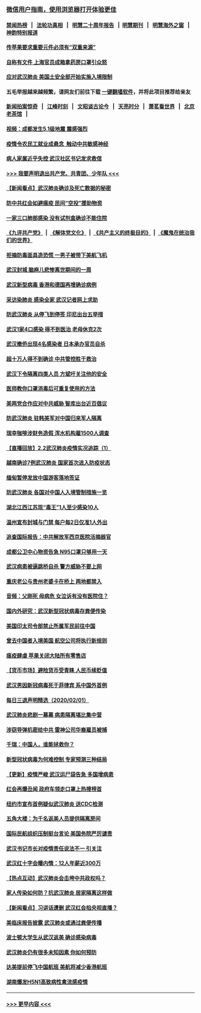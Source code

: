 ### [微信用户指南，使用浏览器打开体验更佳](https://github.com/gfw-breaker/banned-news1/blob/master/indexes/wechat-guide.md?t=0)
#### [禁闻热榜](热点新闻.md?t=0)  &nbsp;&nbsp;|&nbsp;&nbsp; [法轮功真相](https://github.com/gfw-breaker/truth/blob/master/README.md?t=0) &nbsp;&nbsp;|&nbsp;&nbsp; [明慧二十周年报告](https://github.com/gfw-breaker/mh-reports/blob/master/README.md?t=0) &nbsp;&nbsp;|&nbsp;&nbsp;[明慧期刊](https://github.com/gfw-breaker/mh-qikan) &nbsp;&nbsp;|&nbsp;&nbsp; [明慧海外之窗](https://github.com/gfw-breaker/mh-news/blob/master/README.md?t=0) &nbsp;&nbsp;|&nbsp;&nbsp; [神韵特别报道](https://github.com/gfw-breaker/mh-news/blob/master/shenyun.md?t=0)
#### [传苹果要求重要元件必须有“双重来源”](../pages/nsc413/n11839717.md?t=02030755) 
#### [自称有文件 上海官员成箱拿药房口罩引众怒](../pages/nsc413/n11839279.md?t=02030755) 
#### [应对武汉肺炎 美国土安全部开始实施入境限制](../pages/nsc413/n11839729.md?t=02030755) 
#### 五毛举报越来越频繁，请网友们前往下载 [一键翻墙软件](https://github.com/gfw-breaker/ssr-accounts)，并将此项目推荐给亲友
#### [新闻拍案惊奇](https://github.com/gfw-breaker/banned-news1/blob/master/pages/link4.md) &nbsp;&nbsp;|&nbsp;&nbsp; [江峰时刻](https://github.com/gfw-breaker/banned-news1/blob/master/pages/link4.md) &nbsp;&nbsp;|&nbsp;&nbsp; [文昭谈古论今](https://github.com/gfw-breaker/banned-news1/blob/master/pages/link4.md) &nbsp;&nbsp;|&nbsp;&nbsp; [天亮时分](https://github.com/gfw-breaker/banned-news1/blob/master/pages/link4.md) &nbsp;&nbsp;|&nbsp;&nbsp; [萧茗看世界](https://github.com/gfw-breaker/banned-news1/blob/master/pages/link4.md) &nbsp;&nbsp;|&nbsp;&nbsp; [北京老茶馆](https://github.com/gfw-breaker/banned-news1/blob/master/pages/link4.md) &nbsp;&nbsp;|&nbsp;&nbsp; 
#### [视频：成都发生5.1级地震 震感强烈](../pages/nsc413/n11839732.md?t=02030755) 
#### [疫情令农民工就业成悬念  触动中共敏感神经](../pages/nsc413/n11839625.md?t=02030755) 
#### [病人家属近乎失控 武汉社区书记发求救信](../pages/nsc413/n11839621.md?t=02030755) 
#### [>>> 我要声明退出共产党、共青团、少年队 <<<](https://github.com/begood0513/goodnews/blob/master/quit/letter.md) 
#### [【新闻看点】武汉肺炎确诊及死亡数据的秘密](../pages/nsc413/n11839539.md?t=02030755) 
#### [防中共红会如避瘟疫 民间“空投”援助物资](../pages/nsc413/n11839313.md?t=02030755) 
#### [一家三口肺部感染 没有试剂盒确诊不能住院](../pages/nsc413/n11839581.md?t=02030755) 
#### [《九评共产党》](https://github.com/begood0513/9ping.md/blob/master/README.md) &nbsp;|&nbsp; [《解体党文化》](../../../../jtdwh.md/blob/master/README.md)  &nbsp;|&nbsp; [《共产主义的终极目的》](../../../../gczydzjmd.md/blob/master/README.md) &nbsp;|&nbsp; [《魔鬼在统治我们的世界》](../../../../mgztzwmdsj.md/blob/master/README.md) 
#### [拒摘防毒面具造恐慌 一男子被带下美航飞机](../pages/nsc413/n11839455.md?t=02030755) 
#### [武汉封城 脑麻儿悲惨离世期间的一周](../pages/nsc413/n11839378.md?t=02030755) 
#### [武汉新型病毒 香港和德国再增确诊病例](../pages/nsc413/n11839381.md?t=02030755) 
#### [采访染肺炎 感染全家 武汉记者网上求助](../pages/nsc413/n11839411.md?t=02030755) 
#### [防武汉肺炎 从停飞到停签 印尼出台五举措](../pages/nsc413/n11839282.md?t=02030755) 
#### [武汉1家4口感染 得不到医治 老母休克2次](../pages/nsc413/n11839277.md?t=02030755) 
#### [武汉撤侨出现4名感染者 日本承办官员自杀](../pages/nsc413/n11839044.md?t=02030755) 
#### [超十万人得不到确诊 中共管控胜于救治](../pages/nsc413/n11838462.md?t=02030755) 
#### [武汉下令隔离四类人员 方斌吁关注他的安全](../pages/nsc413/n11838878.md?t=02030755) 
#### [医师教你口罩消毒后可重复使用的方法](../pages/nsc413/n11839225.md?t=02030755) 
#### [美两党合作应对中共威胁 智库出台近百倡议](../pages/nsc413/n11838437.md?t=02030755) 
#### [防武汉肺炎 驻韩美军对中国归来军人隔离](../pages/nsc413/n11838970.md?t=02030755) 
#### [瑞幸咖啡涉财务造假 浑水机构雇1500人调查](../pages/nsc413/n11838486.md?t=02030755) 
#### [【直播回放】2.2武汉肺炎疫情实况追踪（1）](../pages/nsc413/n11838871.md?t=02030755) 
#### [越南确诊7例武汉肺炎 国家首次进入防疫状态](../pages/nsc413/n11838860.md?t=02030755) 
#### [缅甸暂停发放中国游客落地签证](../pages/nsc413/n11838730.md?t=02030755) 
#### [防武汉肺炎 各国对中国人入境管制措施一览](../pages/nsc413/n11838726.md?t=02030755) 
#### [湖北江西江苏现“毒王”1人至少感染10人](../pages/nsc413/n11838670.md?t=02030755) 
#### [温州宣布封城与门禁 每户每2日仅准1人外出](../pages/nsc413/n11838748.md?t=02030755) 
#### [追查国际报告：中共解放军西京医院活摘器官](../pages/nsc413/n11838359.md?t=02030755) 
#### [成都公卫中心物资告急 N95口罩只够用一天](../pages/nsc413/n11834896.md?t=02030755) 
#### [武汉病患被逼跳桥自杀 警方威胁不要上网](../pages/nsc413/n11838521.md?t=02030755) 
#### [重庆老公与贵州老婆卡在桥上 两地都禁入](../pages/nsc413/n11838677.md?t=02030755) 
#### [音频：父刚死 母病危 女泣诉有没有医院住？](../pages/nsc413/n11838501.md?t=02030755) 
#### [国内外研究：武汉新型冠状病毒存粪便传染](../pages/nsc413/n11838353.md?t=02030755) 
#### [美国印太司令部禁止所属军民前往中国](../pages/nsc413/n11838418.md?t=02030755) 
#### [曾去中国者入境美国 航空公司将执行新规则](../pages/nsc413/n11838375.md?t=02030755) 
#### [瘟疫肆虐 苹果关闭大陆所有零售店](../pages/nsc413/n11838235.md?t=02030755) 
#### [【货币市场】避险货币受青睐 人民币续贬值](../pages/nsc413/n11838086.md?t=02030755) 
#### [武汉男因新冠病毒死于菲律宾 系中国外首例](../pages/nsc413/n11838247.md?t=02030755) 
#### [每日三退声明精选（2020/02/01）](../pages/nsc413/n11838281.md?t=02030755) 
#### [武汉肺炎悲剧一幕幕 病患隔离堪比集中营](../pages/nsc413/n11838047.md?t=02030755) 
#### [涉窃导弹机密给中共 雷神公司华裔雇员被捕](../pages/nsc413/n11838129.md?t=02030755) 
#### [千瑞：中国人，谁能拯救你？](../pages/nsc413/n11838069.md?t=02030755) 
#### [新型冠状病毒为何难控制 专家预测三种结局](../pages/nsc413/n11838002.md?t=02030755) 
#### [【更新】疫情严峻 武汉运尸袋告急 多国增病患](../pages/nsc413/n11801312.md?t=02030755) 
#### [红会再爆丑闻 政府车领走口罩上热搜榜首](../pages/nsc413/n11837825.md?t=02030755) 
#### [纽约市宣布首例疑似武汉肺炎 送CDC检测](../pages/nsc413/n11837852.md?t=02030755) 
#### [五角大楼：为千名返美人员提供隔离房间](../pages/nsc413/n11837831.md?t=02030755) 
#### [国际民航组织压制挺台言论 美国务院严厉谴责](../pages/nsc413/n11837791.md?t=02030755) 
#### [武汉书记市长对疫情责任说法不一 引关注](../pages/nsc413/n11837546.md?t=02030755) 
#### [武汉红十字会曝内情：12人年薪近300万](../pages/nsc413/n11837677.md?t=02030755) 
#### [【热点互动】武汉肺炎会击垮中共政权吗？](../pages/nsc413/n11837779.md?t=02030755) 
#### [家人传染如何防？抗武汉肺炎 居家隔离这样做](../pages/nsc413/n11837622.md?t=02030755) 
#### [【新闻看点】习讲话遭删 武汉红会掐央视直播？](../pages/nsc413/n11837573.md?t=02030755) 
#### [美临床报告披露 武汉肺炎或通过粪便传播](../pages/nsc413/n11837626.md?t=02030755) 
#### [波士顿大学生从武汉返美 确诊感染病毒](../pages/nsc413/n11837580.md?t=02030755) 
#### [武汉肺炎仍有很多未知因素 你如何预防](../pages/nsc413/n11837666.md?t=02030755) 
#### [达美提前停飞中国航班 美航将减少香港航班](../pages/nsc413/n11837649.md?t=02030755) 
#### [湖南爆发H5N1高致病性禽流感疫情](../pages/nsc413/n11837648.md?t=02030755) 

----
#### [ >>> 更早内容 <<< ](../indexes/nsc413-earlier.md)
